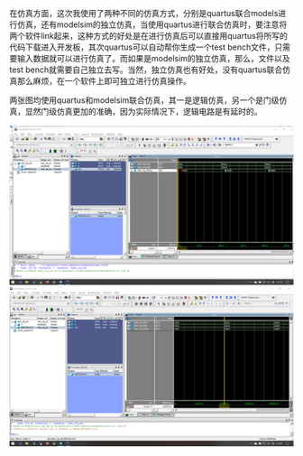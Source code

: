 在仿真方面，这次我使用了两种不同的仿真方式，分别是quartus联合models进行仿真，还有modelsim的独立仿真，当使用quartus进行联合仿真时，要注意将两个软件link起来，这种方式的好处是在进行仿真后可以直接用quartus将所写的代码下载进入开发板，其次quartus可以自动帮你生成一个test bench文件，只需要输入数据就可以进行仿真了。而如果是modelsim的独立仿真，那么，文件以及test bench就需要自己独立去写。当然，独立仿真也有好处，没有quartus联合仿真那么麻烦，在一个软件上即可独立进行仿真操作。

两张图均使用quartus和modelsim联合仿真，其一是逻辑仿真，另一个是门级仿真，显然门级仿真更加的准确，因为实际情况下，逻辑电路是有延时的。

![](https://github.com/lizejia2361/-/blob/main/Noot.2/%E8%BD%AF%E4%BB%B6%E5%AE%9E%E7%8E%B0/%E8%81%94%E5%90%88%E4%BB%BF%E7%9C%9F_%E9%97%A8%E7%BA%A7%E4%BB%BF%E7%9C%9F.png)
![](https://github.com/lizejia2361/-/blob/main/Noot.2/%E8%BD%AF%E4%BB%B6%E5%AE%9E%E7%8E%B0/%E8%81%94%E5%90%88%E4%BB%BF%E7%9C%9F_%E9%80%BB%E8%BE%91%E4%BB%BF%E7%9C%9F.png)


